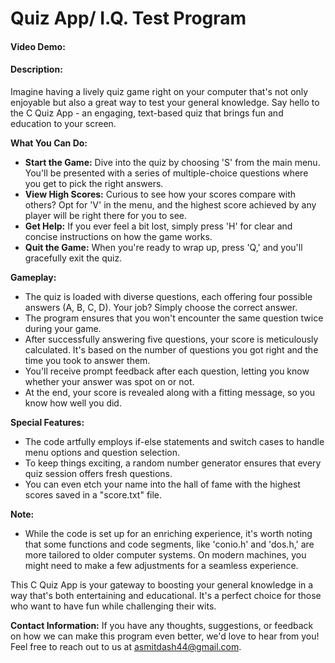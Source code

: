 # Quiz App/ I.Q. Test Program
#### Video Demo:  [<URL HERE>](https://youtu.be/7zqMPe4mZ7Q)
#### Description:
Imagine having a lively quiz game right on your computer that's not only enjoyable but also a great way to test your general knowledge. Say hello to the C Quiz App - an engaging, text-based quiz that brings fun and education to your screen.

**What You Can Do:**
- **Start the Game:** Dive into the quiz by choosing 'S' from the main menu. You'll be presented with a series of multiple-choice questions where you get to pick the right answers.
- **View High Scores:** Curious to see how your scores compare with others? Opt for 'V' in the menu, and the highest score achieved by any player will be right there for you to see.
- **Get Help:** If you ever feel a bit lost, simply press 'H' for clear and concise instructions on how the game works.
- **Quit the Game:** When you're ready to wrap up, press 'Q,' and you'll gracefully exit the quiz.

**Gameplay:**
- The quiz is loaded with diverse questions, each offering four possible answers (A, B, C, D). Your job? Simply choose the correct answer.
- The program ensures that you won't encounter the same question twice during your game.
- After successfully answering five questions, your score is meticulously calculated. It's based on the number of questions you got right and the time you took to answer them.
- You'll receive prompt feedback after each question, letting you know whether your answer was spot on or not.
- At the end, your score is revealed along with a fitting message, so you know how well you did.

**Special Features:**
- The code artfully employs if-else statements and switch cases to handle menu options and question selection.
- To keep things exciting, a random number generator ensures that every quiz session offers fresh questions.
- You can even etch your name into the hall of fame with the highest scores saved in a "score.txt" file.

**Note:**
- While the code is set up for an enriching experience, it's worth noting that some functions and code segments, like 'conio.h' and 'dos.h,' are more tailored to older computer systems. On modern machines, you might need to make a few adjustments for a seamless experience.

This C Quiz App is your gateway to boosting your general knowledge in a way that's both entertaining and educational. It's a perfect choice for those who want to have fun while challenging their wits.

**Contact Information:**
If you have any thoughts, suggestions, or feedback on how we can make this program even better, we'd love to hear from you! Feel free to reach out to us at [asmitdash44@gmail.com](mailto:asmitdash44@gmail.com). 
